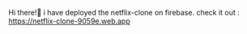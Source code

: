 Hi there!🙋 i have deployed the netflix-clone on firebase.
check it out : https://netflix-clone-9059e.web.app 
